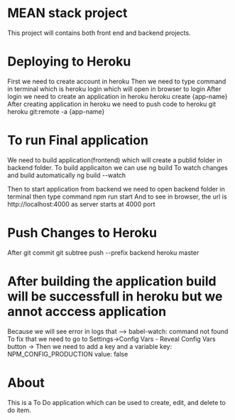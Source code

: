 # MEAN stack project
This project will contains both front end and backend projects.

# Deploying to Heroku
First we need to create account in heroku
Then we need to type command in terminal which is
heroku login
which will open in browser to login
After login we need to create an application in heroku
heroku create {app-name}
After creating application in heroku we need to push code to heroku git
heroku git:remote -a {app-name}

# To run Final application
We need to build application(frontend) which will create a publid folder in backend folder.
To build applicaiton we can use 
ng build
To watch changes and build automatically
ng build --watch

Then to start application from backend we need to open backend folder in terminal
then type command 
npm run start
And to see in browser, the url is
http://localhost:4000 as server starts at 4000 port

# Push Changes to Heroku
After git commit
git subtree push --prefix backend heroku master

# After building the application build will be successfull in heroku but we annot acccess application
Because we will see error in logs that --> babel-watch: command not found
To fix that we need to go to Settings->Config Vars - Reveal Config Vars button ->
Then we need to add a key and a variable
key: NPM_CONFIG_PRODUCTION 
value: false

# About
This is a To Do application which can be used to create, edit, and delete to do item.